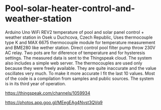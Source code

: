 # Pool-solar-heater-control-and-weather-station
Arduino Uno WiFi REV2 temperature of pool and solar panel control + weather station in Osek u Duchcova, Czech Republic, 
Uses thermocouple type K and MAX 6675 thermocouple module for temperature measurement and BME280 like wether station. 
Direct control pool filter pump throw 230V AC relay.
Two pots are for diference of temperature and for hysteresis settings. 
The measured data is sent to the Thingspeak cloud. The system also includes a simple web server. 
The thermocouples are used only because they were freely available. They are quite inaccurate and the value oscillates very much. 
To make it more accurate I fit the last 10 values. Most of the code is a compilation from samples and public sources. 
The system is in its third year of operation.

https://thingspeak.com/channels/1059934

https://photos.app.goo.gl/MEegEAg4Nvst3QVq9

